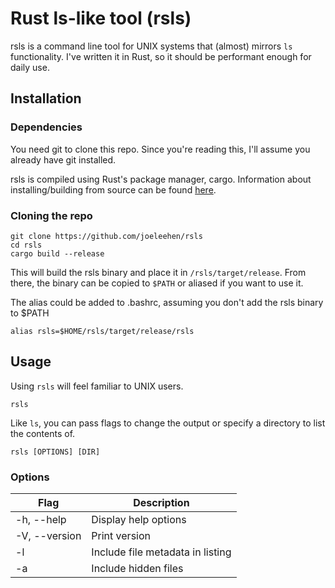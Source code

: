 # Rust ls-like tool (rsls)
rsls is a command line tool for UNIX systems that (almost) mirrors `ls` functionality. I've written it in Rust, so it should be performant enough for daily use.

## Installation

### Dependencies
You need git to clone this repo. Since you're reading this, I'll assume you already have git installed.

rsls is compiled using Rust's package manager, cargo. Information about installing/building from source can be found [here](https://doc.rust-lang.org/cargo/).
### Cloning the repo
```
git clone https://github.com/joeleehen/rsls
cd rsls
cargo build --release
```
This will build the rsls binary and place it in `/rsls/target/release`. From there, the binary can be copied to `$PATH` or aliased if you want to use it.

The alias could be added to .bashrc, assuming you don't add the rsls binary to $PATH
```
alias rsls=$HOME/rsls/target/release/rsls
```

## Usage
Using `rsls` will feel familiar to UNIX users.
```
rsls
```
Like `ls`, you can pass flags to change the output or specify a directory to list the contents of.
```
rsls [OPTIONS] [DIR]
```
### Options
Flag | Description
---|---
-h, --help | Display help options
-V, --version | Print version
-l | Include file metadata in listing
-a | Include hidden files
